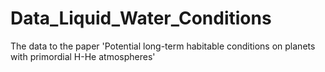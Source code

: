 # Data_Liquid_Water_Conditions
The data to the paper 'Potential long-term habitable conditions on planets with primordial  H-He atmospheres'
